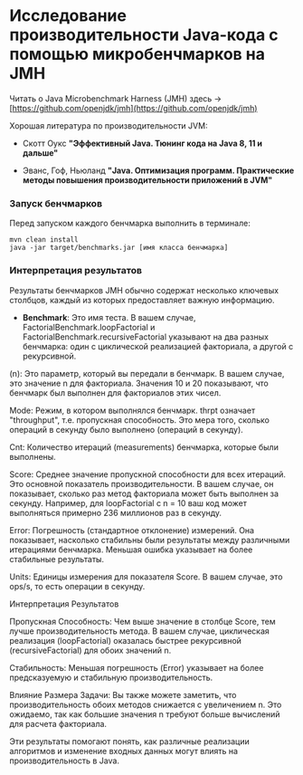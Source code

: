 # Исследование производительности Java-кода с помощью микробенчмарков на JMH

Читать о Java Microbenchmark Harness (JMH) здесь -> [https://github.com/openjdk/jmh](https://github.com/openjdk/jmh)

Хорошая литература по производительности JVM:

- Скотт Оукс **"Эффективный Java. Тюнинг кода на Java 8, 11 и дальше"**

- Эванс, Гоф, Ньюланд **"Java. Оптимизация программ. Практические методы повышения производительности приложений в JVM"**

### Запуск бенчмарков

Перед запуском каждого бенчмарка выполнить в терминале:
```shell
mvn clean install
java -jar target/benchmarks.jar [имя класса бенчмарка]
```

### Интерпретация результатов

Результаты бенчмарков JMH обычно содержат несколько ключевых столбцов, каждый из которых предоставляет важную информацию.

- **Benchmark**: Это имя теста. В вашем случае, FactorialBenchmark.loopFactorial и FactorialBenchmark.recursiveFactorial указывают на два разных бенчмарка: один с циклической реализацией факториала, а другой с рекурсивной.

(n): Это параметр, который вы передали в бенчмарк. В вашем случае, это значение n для факториала. Значения 10 и 20 показывают, что бенчмарк был выполнен для факториалов этих чисел.

Mode: Режим, в котором выполнялся бенчмарк. thrpt означает "throughput", т.е. пропускная способность. Это мера того, сколько операций в секунду было выполнено (операций в секунду).

Cnt: Количество итераций (measurements) бенчмарка, которые были выполнены.

Score: Среднее значение пропускной способности для всех итераций. Это основной показатель производительности. В вашем случае, он показывает, сколько раз метод факториала может быть выполнен за секунду. Например, для loopFactorial с n = 10 ваш код может выполняться примерно 236 миллионов раз в секунду.

Error: Погрешность (стандартное отклонение) измерений. Она показывает, насколько стабильны были результаты между различными итерациями бенчмарка. Меньшая ошибка указывает на более стабильные результаты.

Units: Единицы измерения для показателя Score. В вашем случае, это ops/s, то есть операции в секунду.

Интерпретация Результатов

Пропускная Способность: Чем выше значение в столбце Score, тем лучше производительность метода. В вашем случае, циклическая реализация (loopFactorial) оказалась быстрее рекурсивной (recursiveFactorial) для обоих значений n.

Стабильность: Меньшая погрешность (Error) указывает на более предсказуемую и стабильную производительность.

Влияние Размера Задачи: Вы также можете заметить, что производительность обоих методов снижается с увеличением n. Это ожидаемо, так как большие значения n требуют больше вычислений для расчета факториала.

Эти результаты помогают понять, как различные реализации алгоритмов и изменение входных данных могут влиять на производительность в Java.
